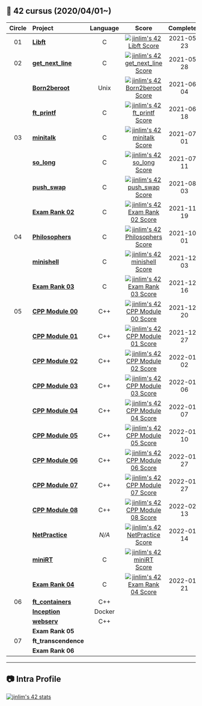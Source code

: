 ## :notebook_with_decorative_cover: 42 cursus (2020/04/01~)

| Circle | Project                                                                                        | Language |                                                                          Score                                                                          | Completed  |
| :----: | :--------------------------------------------------------------------------------------------- | :------: | :-----------------------------------------------------------------------------------------------------------------------------------------------------: | :--------: |
|   01   | [**Libft**](https://github.com/IsaaacLim/42cursus_01_Libft)                                    |    C     |     [![jinlim's 42 Libft Score](https://badge42.vercel.app/api/v2/cl5gdw6nv001609mtmiodouh8/project/2162947)](https://github.com/JaeSeoKim/badge42)     | 2021-05-23 |
|   02   | [**get_next_line**](https://github.com/IsaaacLim/42cursus_02_get_next_line)                    |    C     | [![jinlim's 42 get_next_line Score](https://badge42.vercel.app/api/v2/cl5gdw6nv001609mtmiodouh8/project/2179019)](https://github.com/JaeSeoKim/badge42) | 2021-05-28 |
|        | [**Born2beroot**](https://github.com/IsaaacLim/42cursus_02_Born2beroot)                        |   Unix   |  [![jinlim's 42 Born2beroot Score](https://badge42.vercel.app/api/v2/cl5gdw6nv001609mtmiodouh8/project/2179018)](https://github.com/JaeSeoKim/badge42)  | 2021-06-04 |
|        | [**ft_printf**](https://github.com/IsaaacLim/42cursus_02_ft_printf)                            |    C     |   [![jinlim's 42 ft_printf Score](https://badge42.vercel.app/api/v2/cl5gdw6nv001609mtmiodouh8/project/2184595)](https://github.com/JaeSeoKim/badge42)   | 2021-06-18 |
|   03   | [**minitalk**](https://github.com/IsaaacLim/42cursus_03_minitalk)                              |    C     |   [![jinlim's 42 minitalk Score](https://badge42.vercel.app/api/v2/cl5gdw6nv001609mtmiodouh8/project/2206940)](https://github.com/JaeSeoKim/badge42)    | 2021-07-01 |
|        | [**so_long**](#)                                                                               |    C     |    [![jinlim's 42 so_long Score](https://badge42.vercel.app/api/v2/cl5gdw6nv001609mtmiodouh8/project/2219335)](https://github.com/JaeSeoKim/badge42)    | 2021-07-11 |
|        | [**push_swap**](https://github.com/IsaaacLim/42cursus_03_push_swap)                            |    C     |   [![jinlim's 42 push_swap Score](https://badge42.vercel.app/api/v2/cl5gdw6nv001609mtmiodouh8/project/2206939)](https://github.com/JaeSeoKim/badge42)   | 2021-08-03 |
|        | [**Exam Rank 02**](https://github.com/IsaaacLim/42cursus_exams/tree/main/Exam_Rank_02)         |    C     | [![jinlim's 42 Exam Rank 02 Score](https://badge42.vercel.app/api/v2/cl5gdw6nv001609mtmiodouh8/project/2390523)](https://github.com/JaeSeoKim/badge42)  | 2021-11-19 |
|   04   | [**Philosophers**](https://github.com/IsaaacLim/42cursus_04_Philosophers)                      |    C     | [![jinlim's 42 Philosophers Score](https://badge42.vercel.app/api/v2/cl5gdw6nv001609mtmiodouh8/project/2277984)](https://github.com/JaeSeoKim/badge42)  | 2021-10-01 |
|        | [**minishell**](https://github.com/IsaaacLim/42cursus_04_minishell)                            |    C     |   [![jinlim's 42 minishell Score](https://badge42.vercel.app/api/v2/cl5gdw6nv001609mtmiodouh8/project/2423640)](https://github.com/JaeSeoKim/badge42)   | 2021-12-03 |
|        | [**Exam Rank 03**](https://github.com/IsaaacLim/42cursus_exams/tree/main/Exam_Rank_03)         |    C     | [![jinlim's 42 Exam Rank 03 Score](https://badge42.vercel.app/api/v2/cl5gdw6nv001609mtmiodouh8/project/2440527)](https://github.com/JaeSeoKim/badge42)  | 2021-12-16 |
|   05   | [**CPP Module 00**](https://github.com/IsaaacLim/42cursus_05_CPP_Modules/tree/main/Modules/00) |   C++    | [![jinlim's 42 CPP Module 00 Score](https://badge42.vercel.app/api/v2/cl5gdw6nv001609mtmiodouh8/project/2442033)](https://github.com/JaeSeoKim/badge42) | 2021-12-20 |
|        | [**CPP Module 01**](https://github.com/IsaaacLim/42cursus_05_CPP_Modules/tree/main/Modules/01) |   C++    | [![jinlim's 42 CPP Module 01 Score](https://badge42.vercel.app/api/v2/cl5gdw6nv001609mtmiodouh8/project/2446972)](https://github.com/JaeSeoKim/badge42) | 2021-12-27 |
|        | [**CPP Module 02**](https://github.com/IsaaacLim/42cursus_05_CPP_Modules/tree/main/Modules/02) |   C++    | [![jinlim's 42 CPP Module 02 Score](https://badge42.vercel.app/api/v2/cl5gdw6nv001609mtmiodouh8/project/2448089)](https://github.com/JaeSeoKim/badge42) | 2022-01-02 |
|        | [**CPP Module 03**](https://github.com/IsaaacLim/42cursus_05_CPP_Modules/tree/main/Modules/03) |   C++    | [![jinlim's 42 CPP Module 03 Score](https://badge42.vercel.app/api/v2/cl5gdw6nv001609mtmiodouh8/project/2451078)](https://github.com/JaeSeoKim/badge42) | 2022-01-06 |
|        | [**CPP Module 04**](https://github.com/IsaaacLim/42cursus_05_CPP_Modules/tree/main/Modules/04) |   C++    | [![jinlim's 42 CPP Module 04 Score](https://badge42.vercel.app/api/v2/cl5gdw6nv001609mtmiodouh8/project/2451499)](https://github.com/JaeSeoKim/badge42) | 2022-01-07 |
|        | [**CPP Module 05**](https://github.com/IsaaacLim/42cursus_05_CPP_Modules/tree/main/Modules/05) |   C++    | [![jinlim's 42 CPP Module 05 Score](https://badge42.vercel.app/api/v2/cl5gdw6nv001609mtmiodouh8/project/2454124)](https://github.com/JaeSeoKim/badge42) | 2022-01-10 |
|        | [**CPP Module 06**](https://github.com/IsaaacLim/42cursus_05_CPP_Modules/tree/main/Modules/06) |   C++    | [![jinlim's 42 CPP Module 06 Score](https://badge42.vercel.app/api/v2/cl5gdw6nv001609mtmiodouh8/project/2460531)](https://github.com/JaeSeoKim/badge42) | 2022-01-27 |
|        | [**CPP Module 07**](https://github.com/IsaaacLim/42cursus_05_CPP_Modules/tree/main/Modules/07) |   C++    | [![jinlim's 42 CPP Module 07 Score](https://badge42.vercel.app/api/v2/cl5gdw6nv001609mtmiodouh8/project/2470296)](https://github.com/JaeSeoKim/badge42) | 2022-01-27 |
|        | [**CPP Module 08**](https://github.com/IsaaacLim/42cursus_05_CPP_Modules/tree/main/Modules/08) |   C++    | [![jinlim's 42 CPP Module 08 Score](https://badge42.vercel.app/api/v2/cl5gdw6nv001609mtmiodouh8/project/2485287)](https://github.com/JaeSeoKim/badge42) | 2022-02-13 |
|        | [**NetPractice**](https://github.com/IsaaacLim/42cursus_05_NetPractice)                        |  _N/A_   |  [![jinlim's 42 NetPractice Score](https://badge42.vercel.app/api/v2/cl5gdw6nv001609mtmiodouh8/project/2449458)](https://github.com/JaeSeoKim/badge42)  | 2022-01-14 |
|        | [**miniRT**](https://github.com/IsaaacLim/42cursus_05_miniRT)                                  |    C     |    [![jinlim's 42 miniRT Score](https://badge42.vercel.app/api/v2/cl5gdw6nv001609mtmiodouh8/project/2444499)](https://github.com/JaeSeoKim/badge42)     |            |
|        | [**Exam Rank 04**](https://github.com/IsaaacLim/42cursus_exams/tree/main/Exam_Rank_04)         |    C     | [![jinlim's 42 Exam Rank 04 Score](https://badge42.vercel.app/api/v2/cl5gdw6nv001609mtmiodouh8/project/2462572)](https://github.com/JaeSeoKim/badge42)  | 2022-01-21 |
|   06   | [**ft_containers**](https://github.com/IsaaacLim/42cursus_06_ft_containers)                    |   C++    |                                                                                                                                                         |            |
|        | [**Inception**](https://github.com/IsaaacLim/42cursus_06_Inception)                            |  Docker  |                                                                                                                                                         |            |
|        | [**webserv**](#)                                                                               |   C++    |                                                                                                                                                         |            |
|        | **Exam Rank 05**                                                                               |          |                                                                                                                                                         |            |
|   07   | **ft_transcendence**                                                                           |          |                                                                                                                                                         |            |
|        | **Exam Rank 06**                                                                               |          |                                                                                                                                                         |            |

---

## :camera: Intra Profile

[![jinlim's 42 stats](https://badge42.vercel.app/api/v2/cl5gdw6nv001609mtmiodouh8/stats?cursusId=21&coalitionId=182)](https://github.com/JaeSeoKim/badge42)

<!---
Source: https://github.com/jwon42/42cursus
--->
